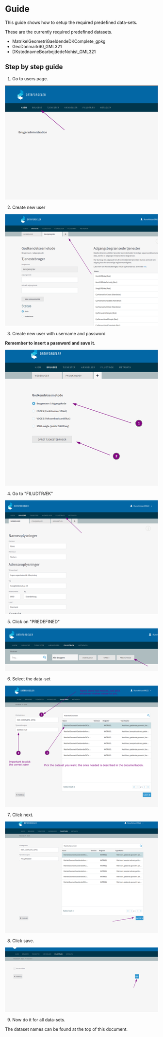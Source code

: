 # Guide

This guide shows how to setup the required predefined data-sets.

These are the currently required predefined datasets.

* MatrikelGeometriGaeldendeDKComplete_gpkg
* GeoDanmark60_GML321
* DKstednavneBearbejdedeNohist_GML321

## Step by step guide

1. Go to users page.

![Go to users page.](/docs/0_go_to_users.png)

2. Create new user

![Create new user.](/docs/1_new_user.png)

3. Create new user with username and password

__Remember to insert a password and save it.__

![Create user.](/docs/2_create_user.png)

4. Go to "FILUDTRÆK"

![Go to file download.](/docs/3_go_to_file_download.png)

5. Click on "PREDEFINED"

![Click on predefined.](/docs/4_click_on_predefined.png)

6. Select the data-set

![Create user.](/docs/5_select_predefined.png)

7. Click next.

![Click next.](/docs/6_click_next.png)

8. Click save.

![Save.](/docs/7_save.png)

9. Now do it for all data-sets.

The dataset names can be found at the top of this document.

